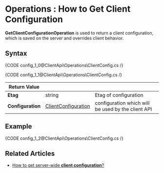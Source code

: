 ﻿# Operations : How to Get Client Configuration

**GetClientConfigurationOperation** is used to return a client configuration, which is saved on the server and overrides client behavior. 

## Syntax

{CODE config_1_0@ClientApi\Operations\ClientConfig.cs /}

{CODE config_1_1@ClientApi\Operations\ClientConfig.cs /}

| Return Value | | |
| ------------- | ----- | ---- |
| **Etag** | string | Etag of configuration |
| **Configuration** | [ClientConfiguration](../../../glossary/ClientConfiguration) | configuration which will be used by the client API |

## Example

{CODE config_1_2@ClientApi\Operations\ClientConfig.cs /}

## Related Articles

- [How to get server-wide **client configuration**?](../../../../client-api/operations/server-wide/configuration/get-serverwide-client-configuration)
